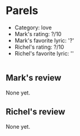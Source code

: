 # Parels

 * Category: love
 * Mark's rating: ?/10
 * Mark's  favorite lyric: '?'
 * Richel's rating: ?/10
 * Richel's favorite lyric: ''

```

```

## Mark's review

None yet.

## Richel's review

None yet.
